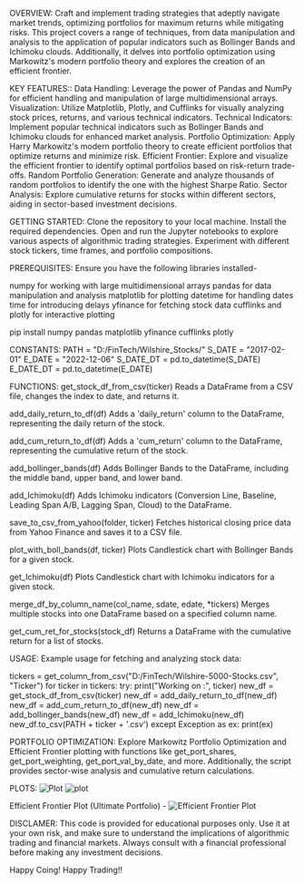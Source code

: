 OVERVIEW:
Craft and implement trading strategies that adeptly navigate market trends, optimizing portfolios for maximum returns while mitigating risks. This project covers a range of techniques, from data manipulation and analysis to the application of popular indicators such as Bollinger Bands and Ichimoku clouds. Additionally, it delves into portfolio optimization using Markowitz's modern portfolio theory and explores the creation of an efficient frontier.

KEY FEATURES::
Data Handling: Leverage the power of Pandas and NumPy for efficient handling and manipulation of large multidimensional arrays.
Visualization: Utilize Matplotlib, Plotly, and Cufflinks for visually analyzing stock prices, returns, and various technical indicators.
Technical Indicators: Implement popular technical indicators such as Bollinger Bands and Ichimoku clouds for enhanced market analysis.
Portfolio Optimization: Apply Harry Markowitz's modern portfolio theory to create efficient portfolios that optimize returns and minimize risk.
Efficient Frontier: Explore and visualize the efficient frontier to identify optimal portfolios based on risk-return trade-offs.
Random Portfolio Generation: Generate and analyze thousands of random portfolios to identify the one with the highest Sharpe Ratio.
Sector Analysis: Explore cumulative returns for stocks within different sectors, aiding in sector-based investment decisions.

GETTING STARTED:
Clone the repository to your local machine.
Install the required dependencies.
Open and run the Jupyter notebooks to explore various aspects of algorithmic trading strategies.
Experiment with different stock tickers, time frames, and portfolio compositions.

PREREQUISITES:
Ensure you have the following libraries installed-

numpy for working with large multidimensional arrays
pandas for data manipulation and analysis
matplotlib for plotting
datetime for handling dates
time for introducing delays
yfinance for fetching stock data
cufflinks and plotly for interactive plotting

pip install numpy pandas matplotlib yfinance cufflinks plotly

CONSTANTS:
PATH = "D:/FinTech/Wilshire_Stocks/"
S_DATE = "2017-02-01"
E_DATE = "2022-12-06"
S_DATE_DT = pd.to_datetime(S_DATE)
E_DATE_DT = pd.to_datetime(E_DATE)

FUNCTIONS:
get_stock_df_from_csv(ticker)
Reads a DataFrame from a CSV file, changes the index to date, and returns it.

add_daily_return_to_df(df)
Adds a 'daily_return' column to the DataFrame, representing the daily return of the stock.

add_cum_return_to_df(df)
Adds a 'cum_return' column to the DataFrame, representing the cumulative return of the stock.

add_bollinger_bands(df)
Adds Bollinger Bands to the DataFrame, including the middle band, upper band, and lower band.

add_Ichimoku(df)
Adds Ichimoku indicators (Conversion Line, Baseline, Leading Span A/B, Lagging Span, Cloud) to the DataFrame.

save_to_csv_from_yahoo(folder, ticker)
Fetches historical closing price data from Yahoo Finance and saves it to a CSV file.

plot_with_boll_bands(df, ticker)
Plots Candlestick chart with Bollinger Bands for a given stock.

get_Ichimoku(df)
Plots Candlestick chart with Ichimoku indicators for a given stock.

merge_df_by_column_name(col_name, sdate, edate, *tickers)
Merges multiple stocks into one DataFrame based on a specified column name.

get_cum_ret_for_stocks(stock_df)
Returns a DataFrame with the cumulative return for a list of stocks.

USAGE:
Example usage for fetching and analyzing stock data:

tickers = get_column_from_csv("D:/FinTech/Wilshire-5000-Stocks.csv", "Ticker")
for ticker in tickers:
    try:
        print("Working on :", ticker)
        new_df = get_stock_df_from_csv(ticker)
        new_df = add_daily_return_to_df(new_df)
        new_df = add_cum_return_to_df(new_df)
        new_df = add_bollinger_bands(new_df)
        new_df = add_Ichimoku(new_df)
        new_df.to_csv(PATH + ticker + '.csv')
    except Exception as ex:
        print(ex)

PORTFOLIO OPTIMIZATION:
Explore Markowitz Portfolio Optimization and Efficient Frontier plotting with functions like get_port_shares, get_port_weighting, get_port_val_by_date, and more. Additionally, the script provides sector-wise analysis and cumulative return calculations.

PLOTS:
![Plot](https://github.com/AHarshaNaidu/FinTech-AlgorithmicTradingStrategies/assets/116995673/c9309c2c-4464-4cb6-a7be-8fb51c6de52d)
![plot](https://github.com/AHarshaNaidu/FinTech-AlgorithmicTradingStrategies/assets/116995673/0c878d6a-349b-43f9-b401-aac41bceea95)

Efficient Frontier Plot (Ultimate Portfolio) -
![Efficient Frontier Plot](https://github.com/AHarshaNaidu/FinTech-AlgorithmicTradingStrategies/assets/116995673/f7e9d21f-b0c7-42f0-bab0-11583ed216f5)

DISCLAMER:
This code is provided for educational purposes only. Use it at your own risk, and make sure to understand the implications of algorithmic trading and financial markets. Always consult with a financial professional before making any investment decisions.

Happy Coing! Happy Trading!!
